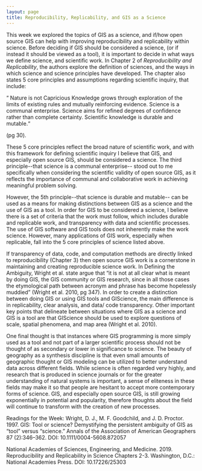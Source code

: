 ```yaml
---
layout: page
title: Reproducibility, Replicability, and GIS as a Science
---
```

This week we explored the topics of GIS as a science, and if/how open source GIS can help with improving reproducibility and replicability within science. Before deciding if GIS should be considered a science, (or if instead it should be viewed as a tool), it is important to decide in what ways we define science, and scientific work. In Chapter 2 of *Reproducibility and Replicability*, the authors explore the definition of sciences, and the ways in which science and science principles have developed. The chapter also states 5 core principles and assumptions regarding scientific inquiry, that include:

“
Nature is not Capricious
Knowledge grows through exploration of the limits of existing rules and mutually reinforcing evidence.
Science is a communal enterprise.
Science aims for refined degrees of confidence rather than complete certainty.
Scientific knowledge is durable and mutable.“  

(pg 30).

These 5 core principles reflect the broad nature of scientific work, and with this framework for defining scientific inquiry I believe that GIS, and especially open source GIS, should be considered a science. The third principle--that science is a communal enterprise-- stood out to me specifically when considering the scientific validity of open source GIS, as it reflects the importance of communal and collaborative work in achieving meaningful problem solving.

However, the 5th principle--that science is durable and mutable-- can be used as a means for making distinctions between GIS as a science and the use of GIS as a tool. In order for GIS to be considered a science, I believe there is a set of criteria that the work must follow, which includes durable and replicable work, and transparency with data and scientific processes. The use of GIS software and GIS tools does not inherently make the work science. However, many applications of GIS work, especially when replicable, fall into the 5 core principles of science listed above.

If transparency of data, code, and computation methods are directly linked to reproducibility (Chapter 3) then open source GIS work is a cornerstone in maintaining and creating reproducible science work. In Defining the Ambiguity, Wright et al. state argue that “it is not at all clear what is meant by doing GIS, the GIS community or GIS research, since in all those cases the etymological path between acronym and phrase has become hopelessly muddied” (Wright et al. 2010, pg 347). In order to create a distinction between doing GIS or using GIS tools and GIScience, the main difference is in replicability, clear analysis, and data/ code transparency. Other important key points that delineate between situations where GIS as a science and GIS is a tool are that GIScience should be used to explore questions of scale, spatial phenomena, and map area (Wright et al. 2010).

One final thought is that instances where GIS programming is more simply used as a tool and not part of a larger scientific process should not be thought of as secondary or lower in significance to science. The beauty of geography as a synthesis discipline is that even small amounts of geographic thought or GIS modeling can be utilized to better understand data across different fields. While science is often regarded very highly, and research that is produced in science journals or for the greater understanding of natural systems is important, a sense of eliteness in these fields may make it so that people are hesitant to accept more contemporary forms of science. GIS, and especially open source GIS, is still growing exponentially in potential and popularity, therefore thoughts about the field will continue to transform with the creation of new processes.

Readings for the Week:
Wright, D. J., M. F. Goodchild, and J. D. Proctor. 1997. GIS: Tool or science? Demystifying the persistent ambiguity of GIS as “tool” versus “science.” Annals of the Association of American Geographers 87 (2):346–362. DOI: 10.1111/0004-5608.872057

National Academies of Sciences, Engineering, and Medicine. 2019. Reproducibility and Replicability in Science Chapters 2-3. Washington, D.C.: National Academies Press. DOI: 10.17226/25303
